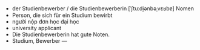- der Studienbewerber / die Studienbewerberin	[ˈʃtuːdi̯ənbəˌvɛʁbɐ]	Nomen
- Person, die sich für ein Studium bewirbt
- người nộp đơn học đại học
- university applicant
- Die Studienbewerberin hat gute Noten.
- Studium, Bewerber	—